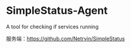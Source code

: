 # SimpleStatus-Agent
A tool for checking if services running


服务端：https://github.com/Netrvin/SimpleStatus
